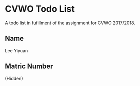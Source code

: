 # CVWO Todo List
A todo list in fufillment of the assignment for CVWO 2017/2018.

## Name
Lee Yiyuan

## Matric Number
(Hidden)